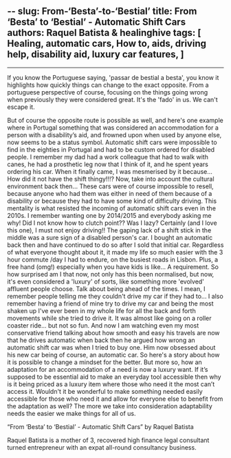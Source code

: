 --
slug: From-‘Besta’-to-‘Bestial’ 
title: From ‘Besta’ to ‘Bestial’ - Automatic Shift Cars 
authors: Raquel Batista & healinghive 
tags:
[
Healing, 
automatic cars, 
How to,
aids,
driving help,
disability aid,
luxury car features,
]
---
---

If you know the Portuguese saying, 'passar de bestial a besta', you know it highlights how quickly things can change to the exact opposite. From a portuguese perspective of course, focusing on the things going wrong when previously they were considered great. It's the 'fado' in us. We can't escape it. 

<!--truncate-->

But of course the opposite route is possible as well, and here's one example where in Portugal something that was considered an accommodation for a  person with a disability’s aid, and frowned upon when used by anyone else, now seems to be a status symbol. 
Automatic shift cars were impossible to find in the eighties in Portugal and had to be custom ordered for disabled people. I remember my dad had a work colleague that had to walk with canes, he had a prosthetic leg now that I think of it, and he spent years ordering his car. When it finally came, I was mesmerised by it because... How did it not have the shift thingy!!!? 
Now, take into account the cultural environment back then... These cars were of course impossible to resell, because anyone who had them was either in need of them because of a disability or because they had to have some kind of difficulty driving. 
This mentality is what resisted the incoming of automatic shift cars even in the 2010s. I remember wanting one by 2014/2015 and everybody asking me why! Did I not know how to clutch point?? Was I lazy? Certainly (and I love this one), I must not enjoy driving!! 
The gaping lack of a shift stick in the middle was a sure sign of a disabled person's car. 
I bought an automatic back then and have continued to do so after I sold that initial car. Regardless of what everyone thought about it, it made my life so much easier with the 3 hour commute /day I had to endure, on the busiest roads in Lisbon. Plus, a free hand (omg!) especially when you have kids is like... A requirement. 
So how surprised am I that now, not only has this been normalised, but now, it's even considered a 'luxury' of sorts, like something more 'evolved' affluent people choose. 
Talk about being ahead of the times. I mean, I remember people telling me they couldn't drive my car if they had to... I also remember having a friend of mine try to drive my car and being the most shaken up I've ever been in my whole life for all the back and forth movements while she tried to drive it. It was almost like going on a roller coaster ride... but not so fun. 
And now I am watching even my most conservative friend talking about how smooth and easy his travels are now that he drives automatic when back then he argued how wrong an automatic shift car was when I tried to buy one. Him now obsessed about his new car being of course, an automatic car.
So here's a story about how it is possible to change a mindset for the better. But more so, how an adaptation for an accommodation of a need is now a luxury want. If it’s supposed to be essential aid to make an everyday tool accessible then why is it being priced as a luxury item where those who need it the most can’t access it. Wouldn't it be wonderful to make something needed easily accessible for those who need it and allow for everyone else to benefit from the adaptation as well? The more we take into consideration adaptability needs the easier we make things for all of us. 

“From ‘Besta’ to ‘Bestial’ - Automatic Shift Cars” by Raquel Batista

Raquel Batista is a mother of 3, recovered high finance legal consultant turned entrepreneur with an expat all-round consultancy business.
